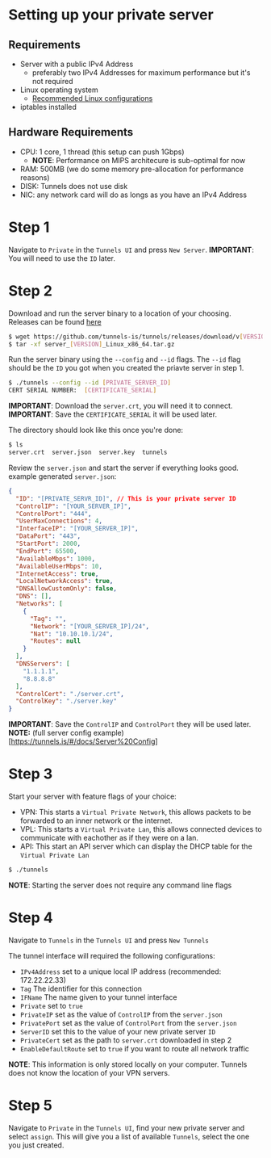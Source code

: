 # Setting up your private server

## Requirements 
 - Server with a public IPv4 Address 
    - preferably two IPv4 Addresses for maximum performance but it's not required
 - Linux operating system 
    - [Recommended Linux configurations](https://tunnels.is/#/docs/Linux%20Configs)
 - iptables installed

## Hardware Requirements
 - CPU: 1 core, 1 thread (this setup can push 1Gbps)
    - <b>NOTE</b>: Performance on MIPS architecure is sub-optimal for now
 - RAM: 500MB (we do some memory pre-allocation for performance reasons)
 - DISK: Tunnels does not use disk
 - NIC: any network card will do as longs as you have an IPv4 Address

# Step 1 
Navigate to `Private` in the `Tunnels UI` and press `New Server`.
<b>IMPORTANT</b>: You will need to use the `ID` later.

# Step 2
Download and run the server binary to a location of your choosing.
Releases can be found [here](https://github.com/tunnels-is/tunnels/releases/latest)
```bash
$ wget https://github.com/tunnels-is/tunnels/releases/download/v[VERSION]/server_[VERSION]_Linux_x86_64.tar.gz
$ tar -xf server_[VERSION]_Linux_x86_64.tar.gz
```

Run the server binary using the `--config` and `--id` flags. 
The `--id` flag should be the `ID` you got when you created the priavte server in step 1.

```bash
$ ./tunnels --config --id [PRIVATE_SERVER_ID]
CERT SERIAL NUMBER:  [CERTIFICATE_SERIAL]
```
<b>IMPORTANT</b>: Download the `server.crt`, you will need it to connect.
<b>IMPORTANT</b>: Save the `CERTIFICATE_SERIAL` it will be used later.

The directory should look like this once you're done:
```bash
$ ls
server.crt  server.json  server.key  tunnels
```

Review the `server.json` and start the server if everything looks good.
example generated `server.json`:
```json
{
  "ID": "[PRIVATE_SERVR_ID]", // This is your private server ID
  "ControlIP": "[YOUR_SERVER_IP]", 
  "ControlPort": "444", 
  "UserMaxConnections": 4, 
  "InterfaceIP": "[YOUR_SERVER_IP]", 
  "DataPort": "443", 
  "StartPort": 2000,
  "EndPort": 65500,
  "AvailableMbps": 1000, 
  "AvailableUserMbps": 10,
  "InternetAccess": true, 
  "LocalNetworkAccess": true, 
  "DNSAllowCustomOnly": false, 
  "DNS": [], 
  "Networks": [
    {
      "Tag": "",
      "Network": "[YOUR_SERVER_IP]/24",
      "Nat": "10.10.10.1/24", 
      "Routes": null
    }
  ],
  "DNSServers": [
    "1.1.1.1",
    "8.8.8.8"
  ],
  "ControlCert": "./server.crt",
  "ControlKey": "./server.key"
}
```
<b>IMPORTANT</b>: Save the `ControlIP` and `ControlPort` they will be used later.
<b>NOTE:</b> (full server config example)[https://tunnels.is/#/docs/Server%20Config]

# Step 3
Start your server with feature flags of your choice:
 - VPN: This starts a `Virtual Private Network`, this allows packets to be forwarded to an inner network or the
 internet.
 - VPL: This starts a `Virtual Private Lan`, this allows connected devices to communicate with eachother as if they were
   on a lan.
 - API: This start an API server which can display the DHCP table for the `Virtual Private Lan` 
```bash
$ ./tunnels
```
<b>NOTE</b>: Starting the server does not require any command line flags


# Step 4
Navigate to `Tunnels` in the `Tunnels UI` and press `New Tunnels`

The tunnel interface will required the following configurations:

 - `IPv4Address` set to a unique local IP address (recommended: 172.22.22.33)
 - `Tag` The identifier for this connection
 - `IFName` The name given to your tunnel interface
 - `Private` set to `true`
 - `PrivateIP` set as the value of `ControlIP` from the `server.json`
 - `PrivatePort` set as the value of `ControlPort` from the `server.json`
 - `ServerID` set this to the value of your new private server `ID`
 - `PrivateCert` set as the path to `server.crt` downloaded in step 2
 - `EnableDefaultRoute` set to `true` if you want to route all network traffic

<b>NOTE</b>: This information is only stored locally on your computer. Tunnels does not know the location of your VPN servers.

# Step 5
Navigate to `Private` in the `Tunnels UI`, find your new private server and select `assign`.
This will give you a list of available `Tunnels`, select the one you just created.
